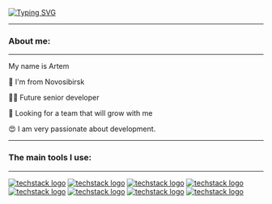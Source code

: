 [![Typing SVG](https://readme-typing-svg.demolab.com?font=Fira+Code&size=40&duration=4000&pause=700&color=0097F7&center=true&vCenter=true&width=800&lines=Hi+there;I'm+learning+frontend+development)](https://git.io/typing-svg)

___

### About me:
___

My name is Artem

📍 I'm from Novosibirsk  

👨‍💻 Future senior developer  

💼 Looking for a team that will grow with me

😍 I am very passionate about development.


___

### The main tools I use:
___

[![techstack logo](https://readme-components.vercel.app/api?component=logo&logo=React&fill=000000&animation=spin&textfill=03a1fc)](https://react.dev/)
[![techstack logo](https://readme-components.vercel.app/api?component=logo&logo=Redux&fill=000000&animation=spin&textfill=6b03fc)](https://redux.js.org/)
[![techstack logo](https://readme-components.vercel.app/api?component=logo&logo=JavaScript&fill=000000&textfill=d4d402)](https://www.ecma-international.org)
[![techstack logo](https://readme-components.vercel.app/api?component=logo&logo=HTML5&fill=000000&textfill=f57802)](https://html.spec.whatwg.org/multipage/)
[![techstack logo](https://readme-components.vercel.app/api?component=logo&logo=CSS3&fill=000000&textfill=0273f5)](https://www.w3.org/Style/CSS/)
[![techstack logo](https://readme-components.vercel.app/api?component=logo&logo=Bootstrap&fill=000000)](https://getbootstrap.com/)
[![techstack logo](https://readme-components.vercel.app/api?component=logo&logo=Github&fill=000000)](https://github.com//)
[![techstack logo](https://readme-components.vercel.app/api?component=logo&logo=NPM&fill=000000&text=false)](https://www.npmjs.com/)
